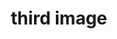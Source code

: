 ---
title: "third image"
description: "This is the description of the image"
imageUrl: "/assets/galleryThumbs/16.jpg"
---
